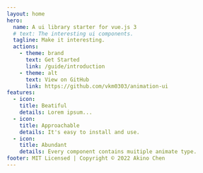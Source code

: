 ```yaml
---
layout: home
hero:
  name: A ui library starter for vue.js 3
  # text: The interesting ui components.
  tagline: Make it interesting.
  actions:
    - theme: brand
      text: Get Started
      link: /guide/introduction
    - theme: alt
      text: View on GitHub
      link: https://github.com/vkm0303/animation-ui
features:
  - icon:
    title: Beatiful
    details: Lorem ipsum...
  - icon:
    title: Approachable
    details: It's easy to install and use.
  - icon:
    title: Abundant
    details: Every component contains muitiple animate type.
footer: MIT Licensed | Copyright © 2022 Akino Chen
---
```

